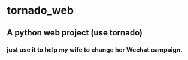 # tornado_web

## A python web project (use tornado) 

### just use it to help my wife to change her Wechat campaign.
